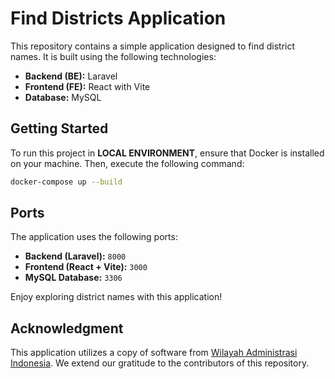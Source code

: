 # Find Districts Application

This repository contains a simple application designed to find district names. It is built using the following technologies:

- **Backend (BE):** Laravel  
- **Frontend (FE):** React with Vite  
- **Database:** MySQL  

## Getting Started

To run this project in **LOCAL ENVIRONMENT**, ensure that Docker is installed on your machine. Then, execute the following command:

```bash
docker-compose up --build
```

## Ports

The application uses the following ports:

- **Backend (Laravel):** `8000`  
- **Frontend (React + Vite):** `3000`  
- **MySQL Database:** `3306`  

Enjoy exploring district names with this application!  

## Acknowledgment

This application utilizes a copy of software from [Wilayah Administrasi Indonesia](https://github.com/guzfirdaus/Wilayah-Administrasi-Indonesia). We extend our gratitude to the contributors of this repository.